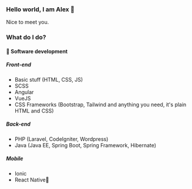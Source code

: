 ### Hello world, I am **Alex** 🙂

Nice to meet you.

### What do I do?

#### 💾 Software development

##### Front-end
* Basic stuff (HTML, CSS, JS)
* SCSS
* Angular
* VueJS
* CSS Frameworks (Bootstrap, Tailwind and anything you need, it's plain HTML and CSS)

##### Back-end
* PHP (Laravel, CodeIgniter, Wordpress)
* Java (Java EE, Spring Boot, Spring Framework, Hibernate)

##### Mobile
* Ionic
* React Native💾
